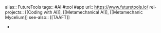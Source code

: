 alias:: FutureTools
tags:: #AI #tool #app 
url:: https://www.futuretools.io/
rel-projects:: [[Coding with AI]], [[Metamechanical AI]], [[Metamechanic Mycelium]] 
see-also:: [[TAAFT]]

-